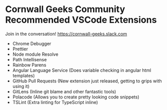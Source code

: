 # Cornwall Geeks Community Recommended VSCode Extensions

Join in the conversation! https://cornwall-geeks.slack.com

- Chrome Debugger
- Prettier
- Node module Resolve
- Path Intellisense
- Rainbow Parens
- Angular Language Service (Does variable checking in angular html templates)
- GitHub Pull Requests (New extension just released, getting to grips with using it)
- GitLens (Inline git blame and other fantastic tools)
- Polacode (Allows you to create pretty looking code snippets)
- TSLint (Extra linting for TypeScript inline)
